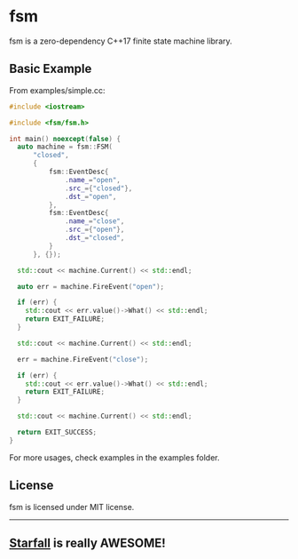 # fsm

fsm is a zero-dependency C++17 finite state machine library.

## Basic Example 

From examples/simple.cc:
```c++
#include <iostream>

#include <fsm/fsm.h>

int main() noexcept(false) {
  auto machine = fsm::FSM(
	  "closed",
	  {
		  fsm::EventDesc{
			  .name_="open",
			  .src_={"closed"},
			  .dst_="open",
		  },
		  fsm::EventDesc{
			  .name_="close",
			  .src_={"open"},
			  .dst_="closed",
		  }
	  }, {});

  std::cout << machine.Current() << std::endl;

  auto err = machine.FireEvent("open");

  if (err) {
	std::cout << err.value()->What() << std::endl;
	return EXIT_FAILURE;
  }

  std::cout << machine.Current() << std::endl;

  err = machine.FireEvent("close");

  if (err) {
	std::cout << err.value()->What() << std::endl;
	return EXIT_FAILURE;
  }

  std::cout << machine.Current() << std::endl;

  return EXIT_SUCCESS;
}
```

For more usages, check examples in the examples folder.

## License

fsm is licensed under MIT license.

---
## [Starfall](https://open.spotify.com/track/2fcgSnUoEvzDVxrQZMx0bu?si=FXrl9FXQRJmpEeVn9qWaNw) is really AWESOME! 